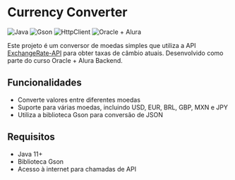 # Currency Converter

![Java](https://img.shields.io/badge/Java-ED8B00?style=for-the-badge&logo=java&logoColor=white)
![Gson](https://img.shields.io/badge/Gson-5A29E4?style=for-the-badge&logo=google&logoColor=white)
![HttpClient](https://img.shields.io/badge/HttpClient-4EA94B?style=for-the-badge&logo=http&logoColor=white)
![Oracle + Alura](https://img.shields.io/badge/Oracle%20+%20Alura-00A4EF?style=for-the-badge&logo=oracle&logoColor=white)

Este projeto é um conversor de moedas simples que utiliza a API [ExchangeRate-API](https://www.exchangerate-api.com/) para obter taxas de câmbio atuais. Desenvolvido como parte do curso Oracle + Alura Backend.

## Funcionalidades

- Converte valores entre diferentes moedas
- Suporte para várias moedas, incluindo USD, EUR, BRL, GBP, MXN e JPY
- Utiliza a biblioteca Gson para conversão de JSON

## Requisitos

- Java 11+
- Biblioteca Gson
- Acesso à internet para chamadas de API






